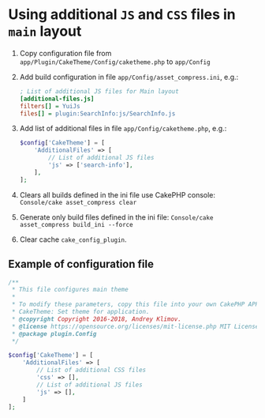 # Using additional `JS` and `CSS` files in `main` layout

1. Copy configuration file from `app/Plugin/CakeTheme/Config/caketheme.php` to `app/Config`
2. Add build configuration in file `app/Config/asset_compress.ini`, e.g.:

   ```ini
   ; List of additional JS files for Main layout
   [additional-files.js]
   filters[] = YuiJs
   files[] = plugin:SearchInfo:js/SearchInfo.js
   ```

3. Add list of additional files in file `app/Config/caketheme.php`, e.g.:

   ```php
   $config['CakeTheme'] = [
       'AdditionalFiles' => [
           // List of additional JS files
           'js' => ['search-info'],
       ],
   ];
   ```

4. Clears all builds defined in the ini file use CakePHP console:
`Console/cake asset_compress clear`
5. Generate only build files defined in the ini file:
`Console/cake asset_compress build_ini --force`
6. Clear cache `cake_config_plugin`.

## Example of configuration file

```php
/**
 * This file configures main theme
 *
 * To modify these parameters, copy this file into your own CakePHP APP/Config directory.
 * CakeTheme: Set theme for application.
 * @copyright Copyright 2016-2018, Andrey Klimov.
 * @license https://opensource.org/licenses/mit-license.php MIT License
 * @package plugin.Config
 */

$config['CakeTheme'] = [
    'AdditionalFiles' => [
        // List of additional CSS files
        'css' => [],
        // List of additional JS files
        'js' => [],
    ]
];
```